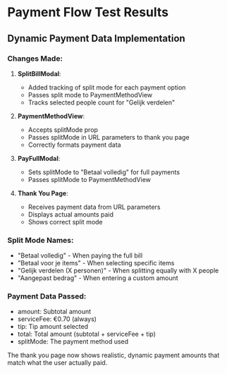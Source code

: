 # Payment Flow Test Results

## Dynamic Payment Data Implementation

### Changes Made:
1. **SplitBillModal**: 
   - Added tracking of split mode for each payment option
   - Passes split mode to PaymentMethodView
   - Tracks selected people count for "Gelijk verdelen"

2. **PaymentMethodView**:
   - Accepts splitMode prop
   - Passes splitMode in URL parameters to thank you page
   - Correctly formats payment data

3. **PayFullModal**:
   - Sets splitMode to "Betaal volledig" for full payments
   - Passes splitMode to PaymentMethodView

4. **Thank You Page**:
   - Receives payment data from URL parameters
   - Displays actual amounts paid
   - Shows correct split mode

### Split Mode Names:
- "Betaal volledig" - When paying the full bill
- "Betaal voor je items" - When selecting specific items
- "Gelijk verdelen (X personen)" - When splitting equally with X people
- "Aangepast bedrag" - When entering a custom amount

### Payment Data Passed:
- amount: Subtotal amount
- serviceFee: €0.70 (always)
- tip: Tip amount selected
- total: Total amount (subtotal + serviceFee + tip)
- splitMode: The payment method used

The thank you page now shows realistic, dynamic payment amounts that match what the user actually paid.